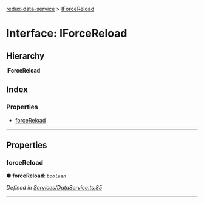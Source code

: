 [redux-data-service](../README.md) > [IForceReload](../interfaces/iforcereload.md)

# Interface: IForceReload

## Hierarchy

**IForceReload**

## Index

### Properties

* [forceReload](iforcereload.md#forcereload)

---

## Properties

<a id="forcereload"></a>

###  forceReload

**● forceReload**: *`boolean`*

*Defined in [Services/DataService.ts:85](https://github.com/Rediker-Software/redux-data-service/blob/ac48abe/src/Services/DataService.ts#L85)*

___

